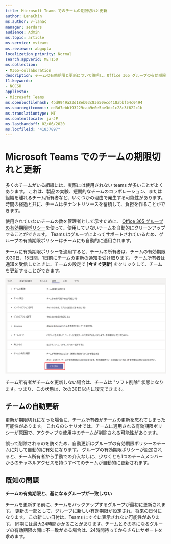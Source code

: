 ```yaml
---
title: Microsoft Teams でのチームの期限切れと更新
author: LanaChin
ms.author: v-lanac
manager: serdars
audience: Admin
ms.topic: article
ms.service: msteams
ms.reviewer: abgupta
localization_priority: Normal
search.appverid: MET150
ms.collection:
- M365-collaboration
description: チームの有効期限と更新について説明し、Office 365 グループの有効期限ポリシーを使用して、Microsoft Teams で使用されていないチームを自動的にクリーンアップする方法について説明します。
f1.keywords:
- NOCSH
appliesto:
- Microsoft Teams
ms.openlocfilehash: 4bd9949a23d18eb03c83e50ecd418abbf54c0494
ms.sourcegitcommit: ed3d7ebb193229cab9e0e5be3dc1c28c3f622c1b
ms.translationtype: MT
ms.contentlocale: ja-JP
ms.lasthandoff: 02/06/2020
ms.locfileid: "41837897"
---
```

# <a name="team-expiration-and-renewal-in-microsoft-teams"></a>Microsoft Teams でのチームの期限切れと更新

多くのチームがいる組織には、実際には使用されない teams が多いことがよくあります。 これは、製品の実験、短期的なチームのコラボレーション、または組織を離れるチーム所有者など、いくつかの理由で発生する可能性があります。 時間の経過と共に、チームはテナントリソースを蓄積して、負担を作ることができます。  

使用されていないチームの数を管理者として示すために、 [Office 365 グループの有効期限ポリシー](https://docs.microsoft.com/office365/admin/create-groups/office-365-groups-expiration-policy)を使って、使用していないチームを自動的にクリーンアップすることができます。 Teams はグループによってサポートされているため、グループの有効期限ポリシーはチームにも自動的に適用されます。

チームに有効期限ポリシーを適用すると、チームの所有者は、チームの有効期限の30日、15日間、1日前にチームの更新の通知を受け取ります。 チーム所有者は通知を受信したときに、チームの設定で [**今すぐ更新**] をクリックして、チームを更新することができます。

![チーム設定でチームを更新するための [今すぐ更新] ボタンのスクリーンショット](media/team-expiration.png "チーム設定でチームを更新するための [今すぐ更新] ボタンのスクリーンショット")

チーム所有者がチームを更新しない場合は、チームは "ソフト削除" 状態になります。つまり、この状態は、次の30日以内に復元できます。

## <a name="team-auto-renewal"></a>チームの自動更新

更新が期限切れになった場合に、チーム所有者がチームの更新を忘れてしまった可能性があります。 これらのシナリオでは、チームに適用される有効期限ポリシーが原因で、アクティブな使用中のチームが削除される可能性があります。  

誤って削除されるのを防ぐため、自動更新はグループの有効期限ポリシーのチームに対して自動的に有効になります。 グループの有効期限ポリシーが設定されると、チーム所有者から手動での介入なしに、少なくとも1つのチームメンバーからのチャネルアクセスを持つすべてのチームが自動的に更新されます。

## <a name="known-issues"></a>既知の問題

**チームの有効期限と、基になるグループが一致しない**

チームを更新する前に、チームをバックアップするグループが最初に更新されます。 更新の一部として、グループに新しい有効期限が設定され、将来の日付になります。 この新しい日付は、Teams にすぐに表示されない可能性があります。 同期には最大24時間かかることがあります。チームとその基になるグループの有効期限の間に不一致がある場合は、24時間待ってからさらにサポートを求めます。
